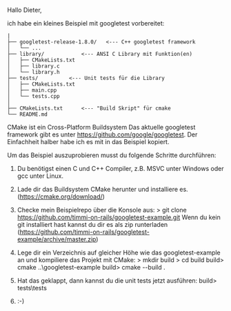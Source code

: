 Hallo Dieter,

ich habe ein kleines Beispiel mit googletest vorbereitet:

```
|
├── googletest-release-1.8.0/	<--- C++ googletest framework
│   └── ...
├── library/			<--- ANSI C Library mit Funktion(en)
│   ├── CMakeLists.txt
│   ├── library.c
│   └── library.h
├── tests/			<--- Unit tests für die Library
│   ├── CMakeLists.txt
│   ├── main.cpp
│   └── tests.cpp
│
├── CMakeLists.txt		<--- "Build Skript" für cmake
└── README.md
```

CMake ist ein Cross-Platform Buildsystem 
Das aktuelle googletest framework gibt es unter https://github.com/google/googletest.
Der Einfachheit halber habe ich es mit in das Beispiel kopiert.

Um das Beispiel auszuprobieren musst du folgende Schritte durchführen:

1. Du benötigst einen C und C++ Compiler, z.B. MSVC unter Windows oder gcc unter Linux.

2. Lade dir das Buildsystem CMake herunter und installiere es. (https://cmake.org/download/)

3. Checke mein Beispielrepo über die Konsole aus:
   \> git clone https://github.com/timmi-on-rails/googletest-example.git
   Wenn du kein git installiert hast kannst du dir es als zip runterladen (https://github.com/timmi-on-rails/googletest-example/archive/master.zip)

4. Lege dir ein Verzeichnis auf gleicher Höhe wie das googletest-example an und kompiliere das Projekt mit CMake:
   \> mkdir build
   \> cd build
   build\> cmake ..\googletest-example
   build\> cmake --build .

5. Hat das geklappt, dann kannst du die unit tests jetzt ausführen:
   build\> tests\tests

6. :-)
